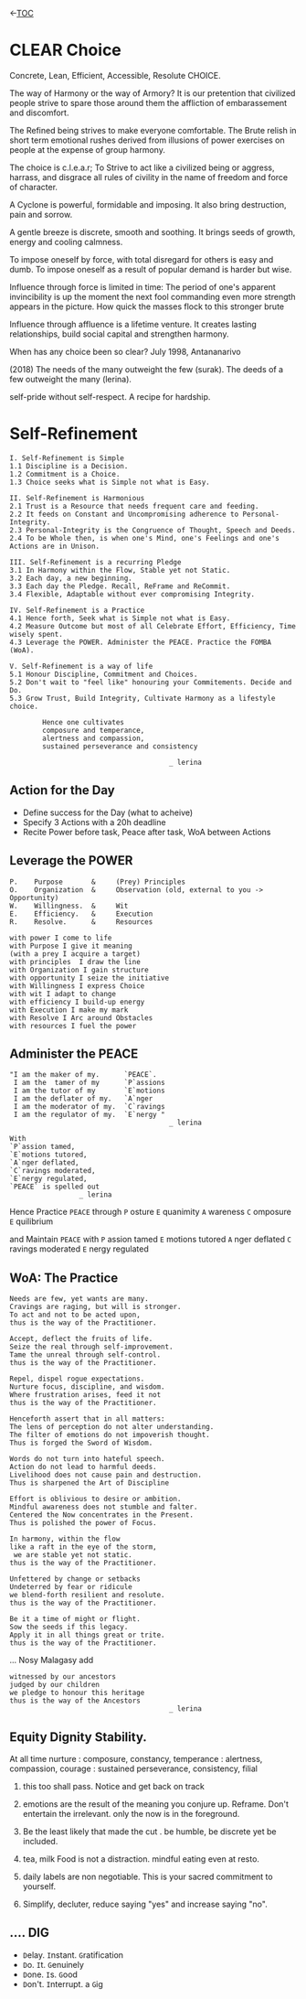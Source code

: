 &lt;-[TOC](./)  

# CLEAR Choice

Concrete, Lean, Efficient, Accessible, Resolute CHOICE.

The way of Harmony or the way of Armory?
It is our pretention that civilized people strive
to spare those around them the affliction of 
embarassement and discomfort.

The Refined being strives to make everyone comfortable.
The Brute relish in short term emotional rushes 
derived from illusions of power exercises on people at
the expense of group harmony.

The choice is c.l.e.a.r;
To Strive to act like a civilized being
or aggress, harrass, and disgrace all rules of civility 
in the name of freedom and force of character.

A Cyclone is powerful, formidable and imposing. 
It also bring destruction, pain and sorrow.

A gentle breeze is discrete, smooth and soothing. 
It brings seeds of growth, energy and cooling calmness.

To impose oneself by force, with total disregard for others is easy and dumb.
To impose oneself as a result of popular demand is harder but wise.

Influence through force is limited in time:
The period of one's apparent invincibility is up the moment 
the next fool commanding even more strength appears in the picture.
How quick the masses flock to this stronger brute

Influence through affluence is a lifetime venture.
It creates lasting relationships, build social capital and 
strengthen harmony.

When has any choice been so clear?
                                  July 1998, Antananarivo

(2018)
The needs of the many outweight the few (surak).
The deeds of a few outweight the many (lerina).


self-pride without self-respect. A recipe for hardship.

# Self-Refinement

```
I. Self-Refinement is Simple  
1.1 Discipline is a Decision.  
1.2 Commitment is a Choice.  
1.3 Choice seeks what is Simple not what is Easy.  

II. Self-Refinement is Harmonious  
2.1 Trust is a Resource that needs frequent care and feeding.  
2.2 It feeds on Constant and Uncompromising adherence to Personal-Integrity.  
2.3 Personal-Integrity is the Congruence of Thought, Speech and Deeds.  
2.4 To be Whole then, is when one's Mind, one's Feelings and one's Actions are in Unison.  

III. Self-Refinement is a recurring Pledge  
3.1 In Harmony within the Flow, Stable yet not Static.  
3.2 Each day, a new beginning.  
3.3 Each day the Pledge. Recall, ReFrame and ReCommit.  
3.4 Flexible, Adaptable without ever compromising Integrity.  

IV. Self-Refinement is a Practice  
4.1 Hence forth, Seek what is Simple not what is Easy.  
4.2 Measure Outcome but most of all Celebrate Effort, Efficiency, Time wisely spent.  
4.3 Leverage the POWER. Administer the PEACE. Practice the FOMBA (WoA).  

V. Self-Refinement is a way of life  
5.1 Honour Discipline, Commitment and Choices.  
5.2 Don't wait to "feel like" honouring your Commitements. Decide and Do.  
5.3 Grow Trust, Build Integrity, Cultivate Harmony as a lifestyle choice.  

        Hence one cultivates
        composure and temperance,
        alertness and compassion,
        sustained perseverance and consistency

                                       _ lerina

```

## Action for the Day
- Define success for the Day (what to acheive)
- Specify 3 Actions with a 20h deadline
- Recite Power before task, Peace after task, WoA between Actions

## Leverage the POWER

```
P.    Purpose       &     (Prey) Principles
O.    Organization  &     Observation (old, external to you -> Opportunity) 
W.    Willingness.  &     Wit
E.    Efficiency.   &     Execution 
R.    Resolve.      &     Resources 

with power I come to life
with Purpose I give it meaning
(with a prey I acquire a target)
with principles  I draw the line
with Organization I gain structure
with opportunity I seize the initiative
with Willingness I express Choice
with wit I adapt to change
with efficiency I build-up energy
with Execution I make my mark
with Resolve I Arc around Obstacles
with resources I fuel the power

```
## Administer the PEACE

```
"I am the maker of my.      `PEACE`.
 I am the  tamer of my      `P`assions
 I am the tutor of my       `E`motions
 I am the deflater of my.   `A`nger
 I am the moderator of my.  `C`ravings
 I am the regulator of my.  `E`nergy "
                                       _ lerina
```

```
With
`P`assion tamed,
`E`motions tutored,
`A`nger deflated,
`C`ravings moderated,
`E`nergy regulated,
`PEACE` is spelled out
                 _ lerina
```

Hence Practice `PEACE` through
`P` osture
`E` quanimity
`A` wareness
`C` omposure
`E` quilibrium

and Maintain `PEACE` with
`P` assion tamed
`E` motions tutored
`A` nger deflated
`C` ravings moderated
`E` nergy regulated

## WoA: The Practice

```
Needs are few, yet wants are many.
Cravings are raging, but will is stronger.
To act and not to be acted upon,
thus is the way of the Practitioner.

Accept, deflect the fruits of life.
Seize the real through self-improvement.
Tame the unreal through self-control.
thus is the way of the Practitioner.

Repel, dispel rogue expectations.
Nurture focus, discipline, and wisdom.
Where frustration arises, feed it not
thus is the way of the Practitioner.

Henceforth assert that in all matters:
The lens of perception do not alter understanding.
The filter of emotions do not impoverish thought.
Thus is forged the Sword of Wisdom.

Words do not turn into hateful speech.
Action do not lead to harmful deeds.
Livelihood does not cause pain and destruction.
Thus is sharpened the Art of Discipline

Effort is oblivious to desire or ambition.
Mindful awareness does not stumble and falter.
Centered the Now concentrates in the Present.
Thus is polished the power of Focus.

In harmony, within the flow
like a raft in the eye of the storm,
 we are stable yet not static.
thus is the way of the Practitioner.

Unfettered by change or setbacks
Undeterred by fear or ridicule
we blend-forth resilient and resolute.
thus is the way of the Practitioner.

Be it a time of might or flight.
Sow the seeds if this legacy.
Apply it in all things great or trite.
thus is the way of the Practitioner.
```

... Nosy Malagasy add   

```
witnessed by our ancestors
judged by our children
we pledge to honour this heritage
thus is the way of the Ancestors
                                       _ lerina

```

## Equity Dignity Stability.

At all time nurture :  composure, constancy, temperance 
 : alertness, compassion, courage
 : sustained perseverance, consistency, filial 

1. this too shall pass. 
Notice and get back on track

2. emotions are the result of the meaning you conjure up. Reframe.
Don't entertain the irrelevant. only the now is in the foreground. 

3. Be the least likely that made the cut
. be humble, be discrete yet be included.

4. tea, milk
Food is not a distraction. mindful eating even at resto.

5. daily  labels are non negotiable.
This is your sacred commitment to yourself.

6. Simplify, decluter, reduce saying "yes" and increase  saying "no".


## .... DIG

- `D`elay.      `I`nstant.          `G`ratification 
- `D`o.         `I`t.               `G`enuinely 
- `D`one.       `I`s.               `G`ood
- `D`on't.      `I`nterrupt.  a     `G`ig

